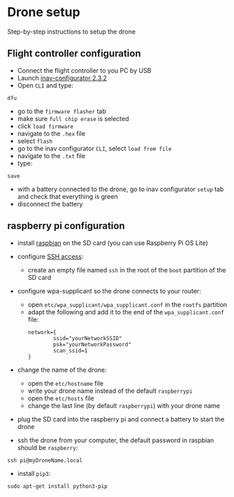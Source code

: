 # Drone setup

Step-by-step instructions to setup the drone

## Flight controller configuration

- Connect the flight controller to you PC by USB
- Launch [inav-configurator 2.3.2](https://github.com/iNavFlight/inav-configurator/releases/tag/2.3.2)
- Open `CLI` and type:
```terminal
dfu
```
- go to the `firmware flasher` tab
- make sure `full chip erase` is selected
- click `load firmware`
- navigate to the `.hex` file
- select `flash`
- go to the inav configurator `CLI`, select `load from file`
- navigate to the `.txt` file
- type:
```terminal
save
```
- with a battery connected to the drone, go to inav configurator `setup` tab and check that everything is green
- disconnect the battery

## raspberry pi configuration

- install [raspbian](https://www.raspberrypi.org/software/operating-systems/) on the SD card (you can use Raspberry Pi OS Lite)
- configure [SSH access](https://phoenixnap.com/kb/enable-ssh-raspberry-pi):
  - create an empty file named `ssh` in the root of the `boot` partition of the SD card

- configure wpa-supplicant so the drone connects to your router:
  - open `etc/wpa_supplicant/wpa_supplicant.conf` in the `rootfs` partition
  - adapt the following and add it to the end of the `wpa_supplicant.conf` file:
    ```terminal
    network={
            ssid="yourNetworkSSID"
            psk="yourNetworkPassword"                                       
            scan_ssid=1
    }
    ```

- change the name of the drone:
  - open the `etc/hostname` file
  - write your drone name instead of the default `raspberrypi`
  - open the `etc/hosts` file
  - change the last line (by default `raspberrypi`) with your drone name

- plug the SD card into the raspberry pi and connect a battery to start the drone
- ssh the drone from your computer, the default password in raspbian should be `raspberry`:
```terminal
ssh pi@myDroneName.local
```
- install `pip3`:
```terminal
sudo apt-get install python3-pip
```
